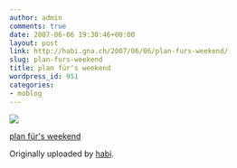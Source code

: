 ```yaml
---
author: admin
comments: true
date: 2007-06-06 19:30:46+00:00
layout: post
link: http://habi.gna.ch/2007/06/06/plan-furs-weekend/
slug: plan-furs-weekend
title: plan für's weekend
wordpress_id: 951
categories:
- moblog
---
```



 [![](http://farm2.static.flickr.com/1372/533644003_dfbb3248fc_m.jpg)](http://www.flickr.com/photos/habi/533644003/)
   

 
  [plan für's weekend](http://www.flickr.com/photos/habi/533644003/)
    

  Originally uploaded by [habi](http://www.flickr.com/people/habi/).
 




  

